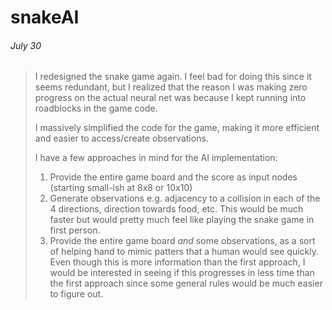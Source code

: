 # snakeAI

###### July 30 
> I redesigned the snake game again.  I feel bad for doing this since it seems redundant, but I realized that the reason I was making zero progress on the actual neural net was because I kept running into roadblocks in the game code.
>
> I massively simplified the code for the game, making it more efficient and easier to access/create observations.
>
> I have a few approaches in mind for the AI implementation:
> 1. Provide the entire game board and the score as input nodes (starting small-ish at 8x8 or 10x10)
> 2. Generate observations e.g. adjacency to a collision in each of the 4 directions, direction towards food, etc.  This would be much faster but would pretty much feel like playing the snake game in first person.
> 3. Provide the entire game board *and* some observations, as a sort of helping hand to mimic patters that a human would see quickly.  Even though this is more information than the first approach, I would be interested in seeing if this progresses in less time than the first approach since some general rules would be much easier to figure out.
